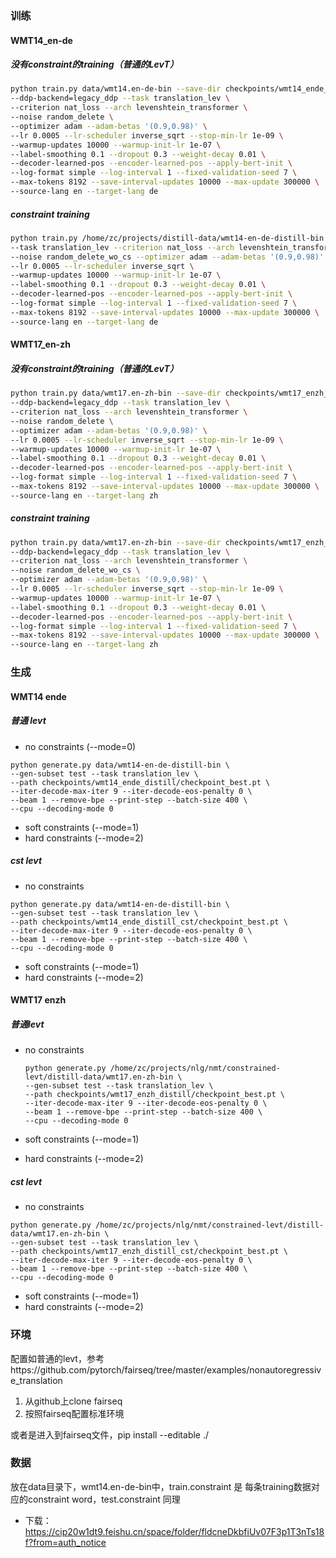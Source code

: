 ### 训练

#### WMT14_en-de

##### 没有constraint的training（普通的LevT）

```bash
python train.py data/wmt14.en-de-bin --save-dir checkpoints/wmt14_ende_distill \
--ddp-backend=legacy_ddp --task translation_lev \
--criterion nat_loss --arch levenshtein_transformer \
--noise random_delete \
--optimizer adam --adam-betas '(0.9,0.98)' \
--lr 0.0005 --lr-scheduler inverse_sqrt --stop-min-lr 1e-09 \
--warmup-updates 10000 --warmup-init-lr 1e-07 \
--label-smoothing 0.1 --dropout 0.3 --weight-decay 0.01 \
--decoder-learned-pos --encoder-learned-pos --apply-bert-init \
--log-format simple --log-interval 1 --fixed-validation-seed 7 \
--max-tokens 8192 --save-interval-updates 10000 --max-update 300000 \
--source-lang en --target-lang de
```

##### constraint training

```bash
python train.py /home/zc/projects/distill-data/wmt14-en-de-distill-bin --save-dir checkpoints/wmt14_ende_distill_cst \
--task translation_lev --criterion nat_loss --arch levenshtein_transformer \
--noise random_delete_wo_cs --optimizer adam --adam-betas '(0.9,0.98)' \
--lr 0.0005 --lr-scheduler inverse_sqrt \
--warmup-updates 10000 --warmup-init-lr 1e-07 \
--label-smoothing 0.1 --dropout 0.3 --weight-decay 0.01 \
--decoder-learned-pos --encoder-learned-pos --apply-bert-init \
--log-format simple --log-interval 1 --fixed-validation-seed 7 \
--max-tokens 8192 --save-interval-updates 10000 --max-update 300000 \
--source-lang en --target-lang de 
```

#### WMT17_en-zh

##### 没有constraint的training（普通的LevT）

```bash
python train.py data/wmt17.en-zh-bin --save-dir checkpoints/wmt17_enzh_distill \
--ddp-backend=legacy_ddp --task translation_lev \
--criterion nat_loss --arch levenshtein_transformer \
--noise random_delete \
--optimizer adam --adam-betas '(0.9,0.98)' \
--lr 0.0005 --lr-scheduler inverse_sqrt --stop-min-lr 1e-09 \
--warmup-updates 10000 --warmup-init-lr 1e-07 \
--label-smoothing 0.1 --dropout 0.3 --weight-decay 0.01 \
--decoder-learned-pos --encoder-learned-pos --apply-bert-init \
--log-format simple --log-interval 1 --fixed-validation-seed 7 \
--max-tokens 8192 --save-interval-updates 10000 --max-update 300000 \
--source-lang en --target-lang zh
```

##### constraint training

```bash
python train.py data/wmt17.en-zh-bin --save-dir checkpoints/wmt17_enzh_distill_cst \
--ddp-backend=legacy_ddp --task translation_lev \
--criterion nat_loss --arch levenshtein_transformer \
--noise random_delete_wo_cs \
--optimizer adam --adam-betas '(0.9,0.98)' \
--lr 0.0005 --lr-scheduler inverse_sqrt --stop-min-lr 1e-09 \
--warmup-updates 10000 --warmup-init-lr 1e-07 \
--label-smoothing 0.1 --dropout 0.3 --weight-decay 0.01 \
--decoder-learned-pos --encoder-learned-pos --apply-bert-init \
--log-format simple --log-interval 1 --fixed-validation-seed 7 \
--max-tokens 8192 --save-interval-updates 10000 --max-update 300000 \
--source-lang en --target-lang zh
```

### 生成

#### WMT14 ende

##### 普通 levt 

- no constraints (--mode=0)

```
python generate.py data/wmt14-en-de-distill-bin \
--gen-subset test --task translation_lev \
--path checkpoints/wmt14_ende_distill/checkpoint_best.pt \
--iter-decode-max-iter 9 --iter-decode-eos-penalty 0 \
--beam 1 --remove-bpe --print-step --batch-size 400 \
--cpu --decoding-mode 0
```

- soft constraints (--mode=1)
- hard constraints (--mode=2)

##### cst levt

- no constraints

```
python generate.py data/wmt14-en-de-distill-bin \
--gen-subset test --task translation_lev \
--path checkpoints/wmt14_ende_distill_cst/checkpoint_best.pt \
--iter-decode-max-iter 9 --iter-decode-eos-penalty 0 \
--beam 1 --remove-bpe --print-step --batch-size 400 \
--cpu --decoding-mode 0
```

- soft constraints (--mode=1)
- hard constraints (--mode=2)

#### WMT17 enzh

##### 普通levt 

- no constraints

  ```
  python generate.py /home/zc/projects/nlg/nmt/constrained-levt/distill-data/wmt17.en-zh-bin \
  --gen-subset test --task translation_lev \
  --path checkpoints/wmt17_enzh_distill/checkpoint_best.pt \
  --iter-decode-max-iter 9 --iter-decode-eos-penalty 0 \
  --beam 1 --remove-bpe --print-step --batch-size 400 \
  --cpu --decoding-mode 0
  ```

- soft constraints (--mode=1)
- hard constraints (--mode=2)

##### cst levt

- no constraints

```
python generate.py /home/zc/projects/nlg/nmt/constrained-levt/distill-data/wmt17.en-zh-bin \
--gen-subset test --task translation_lev \
--path checkpoints/wmt17_enzh_distill_cst/checkpoint_best.pt \
--iter-decode-max-iter 9 --iter-decode-eos-penalty 0 \
--beam 1 --remove-bpe --print-step --batch-size 400 \
--cpu --decoding-mode 0
```

- soft constraints (--mode=1)
- hard constraints (--mode=2)

### 环境

配置如普通的levt，参考https://github.com/pytorch/fairseq/tree/master/examples/nonautoregressive_translation

1. 从github上clone fairseq
2. 按照fairseq配置标准环境

或者是进入到fairseq文件，pip install --editable ./

### 数据

放在data目录下，wmt14.en-de-bin中，train.constraint 是 每条training数据对应的constraint word，test.constraint 同理

- 下载：https://cip20w1dt9.feishu.cn/space/folder/fldcneDkbfiUv07F3p1T3nTs18f?from=auth_notice

